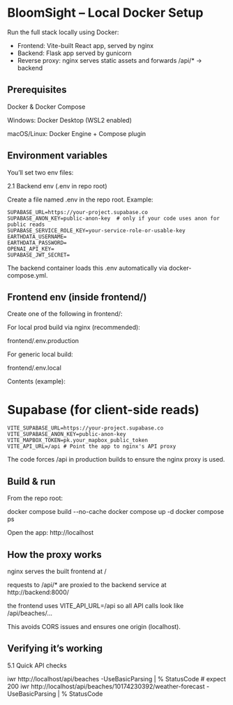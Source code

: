 # BloomSight – Local Docker Setup

Run the full stack locally using Docker:

- Frontend: Vite-built React app, served by nginx
- Backend: Flask app served by gunicorn
- Reverse proxy: nginx serves static assets and forwards /api/\* → backend

## Prerequisites

Docker & Docker Compose

Windows: Docker Desktop (WSL2 enabled)

macOS/Linux: Docker Engine + Compose plugin

## Environment variables

You’ll set two env files:

2.1 Backend env (.env in repo root)

Create a file named .env in the repo root. Example:

```
SUPABASE_URL=https://your-project.supabase.co
SUPABASE_ANON_KEY=public-anon-key  # only if your code uses anon for public reads
SUPABASE_SERVICE_ROLE_KEY=your-service-role-or-usable-key
EARTHDATA_USERNAME=
EARTHDATA_PASSWORD=
OPENAI_API_KEY=
SUPABASE_JWT_SECRET=
```

The backend container loads this .env automatically via docker-compose.yml.

## Frontend env (inside frontend/)

Create one of the following in frontend/:

For local prod build via nginx (recommended):

frontend/.env.production

For generic local build:

frontend/.env.local

Contents (example):

# Supabase (for client-side reads)

```
VITE_SUPABASE_URL=https://your-project.supabase.co
VITE_SUPABASE_ANON_KEY=public-anon-key
VITE_MAPBOX_TOKEN=pk.your_mapbox_public_token
VITE_API_URL=/api # Point the app to nginx's API proxy
```

The code forces /api in production builds to ensure the nginx proxy is used.

## Build & run

From the repo root:

docker compose build --no-cache
docker compose up -d
docker compose ps

Open the app: http://localhost

## How the proxy works

nginx serves the built frontend at /

requests to /api/\* are proxied to the backend service at http://backend:8000/

the frontend uses VITE_API_URL=/api so all API calls look like /api/beaches/...

This avoids CORS issues and ensures one origin (localhost).

## Verifying it’s working

5.1 Quick API checks

iwr http://localhost/api/beaches -UseBasicParsing | % StatusCode # expect 200
iwr http://localhost/api/beaches/10174230392/weather-forecast -UseBasicParsing | % StatusCode

